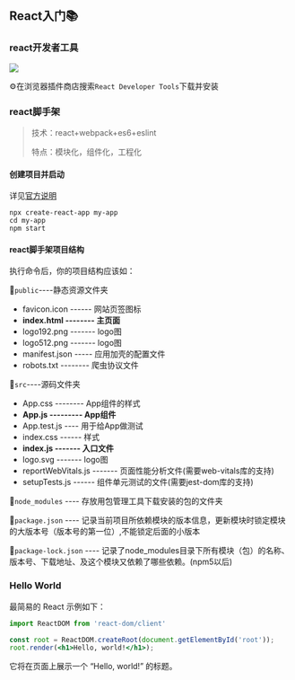 ## React入门📚

### react开发者工具

<img src="https://cokeice-pic.oss-cn-wulanchabu.aliyuncs.com/image-20221103215647967.png" style />

⚙在浏览器插件商店搜索`React Developer Tools`下载并安装

### react脚手架

> 技术：react+webpack+es6+eslint
>
> 特点：模块化，组件化，工程化

#### 创建项目并启动

详见[官方说明](https://cra.docschina.org/docs/getting-started)

```shell
npx create-react-app my-app
cd my-app
npm start
```

#### react脚手架项目结构

执行命令后，你的项目结构应该如：

📂`public`----静态资源文件夹

*   favicon.icon ------ 网站页签图标
*   **index.html -------- 主页面**
*   logo192.png ------- logo图
*   logo512.png ------- logo图
*   manifest.json ----- 应用加壳的配置文件
*   robots.txt -------- 爬虫协议文件

📂`src`----源码文件夹

*   App.css -------- App组件的样式
*   **App.js --------- App组件**
*   App.test.js ---- 用于给App做测试
*   index.css ------ 样式
*   **index.js ------- 入口文件**
*   logo.svg ------- logo图
*   reportWebVitals.js ------- 页面性能分析文件(需要web-vitals库的支持)
*   setupTests.js ------ 组件单元测试的文件(需要jest-dom库的支持)

📂`node_modules` ---- 存放用包管理工具下载安装的包的文件夹

📄`package.json` ---- 记录当前项目所依赖模块的版本信息，更新模块时锁定模块的大版本号（版本号的第一位）,不能锁定后面的小版本

📄`package-lock.json` ---- 记录了node\_modules目录下所有模块（包）的名称、版本号、下载地址、及这个模块又依赖了哪些依赖。(npm5以后)

### Hello World

最简易的 React 示例如下：

```js
import ReactDOM from 'react-dom/client'
```

```jsx
const root = ReactDOM.createRoot(document.getElementById('root'));
root.render(<h1>Hello, world!</h1>);
```

它将在页面上展示一个 “Hello, world!” 的标题。
